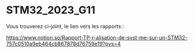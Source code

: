 # STM32_2023_G11
Vous trouverez ci-joint, le lien vers les rapports :

https://www.notion.so/Rapport-TP-r-alisation-de-syst-me-sur-un-STM32-757c0510a9eb464cb867878d76759e19?pvs=4
